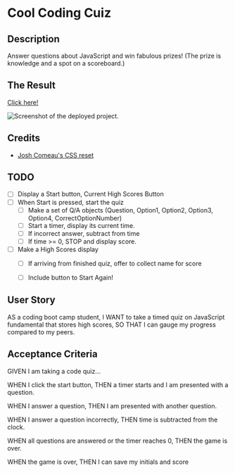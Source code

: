 # Cool Coding Cuiz

## Description
Answer questions about JavaScript and win fabulous prizes! (The prize is knowledge and a spot on a scoreboard.)

## The Result
[Click here!](DEPLOYED_URL_HERE)

![Screenshot of the deployed project.](SCREENSHOT_OF_PROJECT_IN_ASSETS)

## Credits
- [Josh Comeau's CSS reset](https://www.joshwcomeau.com/css/custom-css-reset/)


## TODO
- [ ] Display a Start button, Current High Scores Button
- [ ] When Start is pressed, start the quiz
    - [ ] Make a set of Q/A objects (Question, Option1, Option2, Option3, Option4, CorrectOptionNumber)
    - [ ] Start a timer, display its current time.
    - [ ] If incorrect answer, subtract from time
    - [ ] If time >= 0, STOP and display score.
- [ ] Make a High Scores display
    - [ ] If arriving from finished quiz, offer to collect name for score
    - [ ] Include button to Start Again!



## User Story
AS a coding boot camp student,
I WANT to take a timed quiz on JavaScript fundamental that stores high scores,
SO THAT I can gauge my progress compared to my peers.

## Acceptance Criteria
GIVEN I am taking a code quiz...

WHEN I click the start button,
THEN a timer starts and I am presented with a question.

WHEN I answer a question,
THEN I am presented with another question.

WHEN I answer a question incorrectly,
THEN time is subtracted from the clock.

WHEN all questions are answered or the timer reaches 0,
THEN the game is over.

WHEN the game is over,
THEN I can save my initials and score